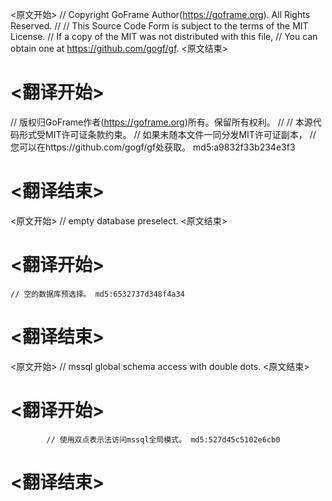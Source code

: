 
<原文开始>
// Copyright GoFrame Author(https://goframe.org). All Rights Reserved.
//
// This Source Code Form is subject to the terms of the MIT License.
// If a copy of the MIT was not distributed with this file,
// You can obtain one at https://github.com/gogf/gf.
<原文结束>

# <翻译开始>
// 版权归GoFrame作者(https://goframe.org)所有。保留所有权利。
//
// 本源代码形式受MIT许可证条款约束。
// 如果未随本文件一同分发MIT许可证副本，
// 您可以在https://github.com/gogf/gf处获取。 md5:a9832f33b234e3f3
# <翻译结束>


<原文开始>
// empty database preselect.
<原文结束>

# <翻译开始>
	// 空的数据库预选择。 md5:6532737d348f4a34
# <翻译结束>


<原文开始>
// mssql global schema access with double dots.
<原文结束>

# <翻译开始>
			// 使用双点表示法访问mssql全局模式。 md5:527d45c5102e6cb0
# <翻译结束>

